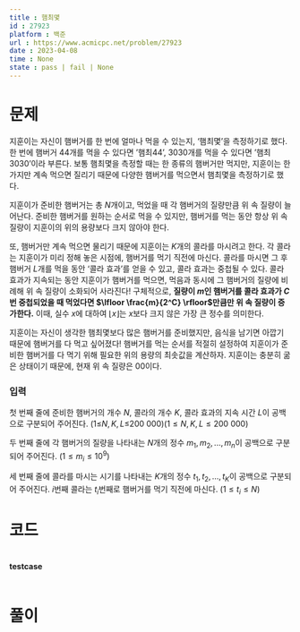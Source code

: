 ```yaml
---
title : 햄최몇
id : 27923
platform : 백준
url : https://www.acmicpc.net/problem/27923
date : 2023-04-08
time : None
state : pass | fail | None
---
```

# 문제
지훈이는 자신이 햄버거를 한 번에 얼마나 먹을 수 있는지, ‘햄최몇’을 측정하기로 했다. 한 번에 햄버거 4$4$개를 먹을 수 있다면 ’햄최4$4$’, 30$30$개를 먹을 수 있다면 ’햄최30$30$’이라 부른다. 보통 햄최몇을 측정할 때는 한 종류의 햄버거만 먹지만, 지훈이는 한 가지만 계속 먹으면 질리기 때문에 다양한 햄버거를 먹으면서 햄최몇을 측정하기로 했다.

지훈이가 준비한 햄버거는 총 $N$개이고, 먹었을 때 각 햄버거의 질량만큼 위 속 질량이 늘어난다. 준비한 햄버거를 원하는 순서로 먹을 수 있지만, 햄버거를 먹는 동안 항상 위 속 질량이 지훈이의 위의 용량보다 크지 않아야 한다.

또, 햄버거만 계속 먹으면 물리기 때문에 지훈이는 $K$개의 콜라를 마시려고 한다. 각 콜라는 지훈이가 미리 정해 놓은 시점에, 햄버거를 먹기 직전에 마신다. 콜라를 마시면 그 후 햄버거 $L$개를 먹을 동안 ‘콜라 효과’를 얻을 수 있고, 콜라 효과는 중첩될 수 있다. 콜라 효과가 지속되는 동안 지훈이가 햄버거를 먹으면, 먹음과 동시에 그 햄버거의 질량에 비례해 위 속 질량이 소화되어 사라진다! 구체적으로, **질량이 $m$인 햄버거를 콜라 효과가 $C$번 중첩되었을 때 먹었다면 $\lfloor \frac{m}{2^C} \rfloor$만큼만 위 속 질량이 증가한다.** 이때, 실수 $x$에 대하여 $\lfloor x\rfloor$는 $x$보다 크지 않은 가장 큰 정수를 의미한다.

지훈이는 자신이 생각한 햄최몇보다 많은 햄버거를 준비했지만, 음식을 남기면 아깝기 때문에 햄버거를 다 먹고 싶어졌다! 햄버거를 먹는 순서를 적절히 설정하여 지훈이가 준비한 햄버거를 다 먹기 위해 필요한 위의 용량의 최솟값을 계산하자. 지훈이는 충분히 굶은 상태이기 때문에, 현재 위 속 질량은 0$0$이다.

### 입력
첫 번째 줄에 준비한 햄버거의 개수 $N$, 콜라의 개수 $K$, 콜라 효과의 지속 시간 $L$이 공백으로 구분되어 주어진다. (1≤$N,K,L$≤200 000)$(1\leq N, K, L\leq 200\ 000)$ 

두 번째 줄에 각 햄버거의 질량을 나타내는 $N$개의 정수 $m_1,m_2,...,m_n$이 공백으로 구분되어 주어진다. $(1\leq m_i\leq 10^9)$ 

세 번째 줄에 콜라를 마시는 시기를 나타내는 $K$개의 정수 $t_1,t_2,...,t_K$이 공백으로 구분되어 주어진다. $i$번째 콜라는 $t_i$번째로 햄버거를 먹기 직전에 마신다. $(1\leq t_i\leq N)$

# 코드
```

```


#### testcase
```
```




# 풀이
